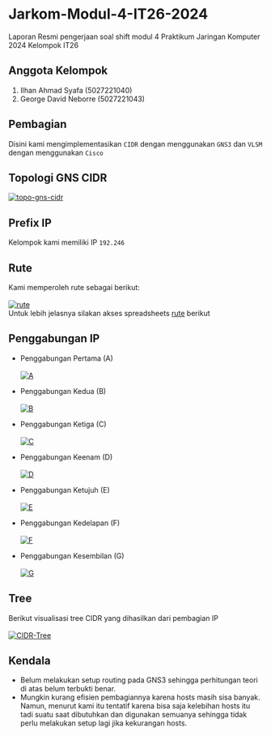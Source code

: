 # Jarkom-Modul-4-IT26-2024
Laporan Resmi pengerjaan soal shift modul 4 Praktikum Jaringan Komputer 2024 Kelompok IT26

## Anggota Kelompok
1. Ilhan Ahmad Syafa (5027221040)
2. George David Neborre (5027221043)

## Pembagian
Disini kami mengimplementasikan `CIDR` dengan menggunakan `GNS3` dan `VLSM` dengan menggunakan `Cisco`

## Topologi GNS CIDR
<a href="https://ibb.co.com/zs2Cywm"><img src="https://i.ibb.co.com/1ZXBDx0/topo-gns-cidr.png" alt="topo-gns-cidr" border="0"></a>

## Prefix IP
Kelompok kami memiliki IP `192.246`

## Rute
Kami memperoleh rute sebagai berikut: <br><br>
<a href="https://imgbb.com/"><img src="https://i.ibb.co.com/wSNJ9LL/rute.png" alt="rute" border="0"></a> <br>
Untuk lebih jelasnya silakan akses spreadsheets [rute](https://docs.google.com/spreadsheets/d/1d_OyWeYcoI1jaDoP5fZtIzafvsy8IUq1is6S3zjLGNg/edit#gid=0) berikut

## Penggabungan IP
- Penggabungan Pertama (A) <br><br>
<a href="https://ibb.co.com/ZhLG7Gd"><img src="https://i.ibb.co.com/30r4Q41/A.png" alt="A" border="0"></a> <br>

- Penggabungan Kedua (B) <br><br>
<a href="https://ibb.co.com/vzGSccZ"><img src="https://i.ibb.co.com/4NGHFFP/B.png" alt="B" border="0"></a> <br>

- Penggabungan Ketiga (C) <br><br>
<a href="https://ibb.co.com/4d9zBc7"><img src="https://i.ibb.co.com/tXkgyS4/C.png" alt="C" border="0"></a> <br>

- Penggabungan Keenam (D) <br><br>
<a href="https://ibb.co.com/5McqrBQ"><img src="https://i.ibb.co.com/7Yy7n23/D.png" alt="D" border="0"></a> <br>

- Penggabungan Ketujuh (E) <br><br>
<a href="https://ibb.co.com/WzR0khK"><img src="https://i.ibb.co.com/VCkxg1B/E.png" alt="E" border="0"></a> <br>

- Penggabungan Kedelapan (F) <br><br>
<a href="https://ibb.co.com/ZVFh1hm"><img src="https://i.ibb.co.com/c1ZNXNL/F.png" alt="F" border="0"></a> <br>

- Penggabungan Kesembilan (G) <br><br>
<a href="https://ibb.co.com/qRfZMB4"><img src="https://i.ibb.co.com/khfdgKr/G.png" alt="G" border="0"></a> <br>

## Tree
Berikut visualisasi tree CIDR yang dihasilkan dari pembagian IP <br><br>
<a href="https://ibb.co.com/Jq88cXx"><img src="https://i.ibb.co.com/RNttgLh/CIDR-Tree.png" alt="CIDR-Tree" border="0"></a>

## Kendala
- Belum melakukan setup routing pada GNS3 sehingga perhitungan teori di atas belum terbukti benar.
- Mungkin kurang efisien pembagiannya karena hosts masih sisa banyak. Namun, menurut kami itu tentatif karena bisa saja kelebihan hosts itu tadi suatu saat dibutuhkan dan digunakan semuanya sehingga tidak perlu melakukan setup lagi jika kekurangan hosts.
